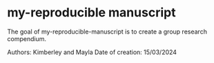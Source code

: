 # my-reproducible manuscript

<!-- badges: start -->
<!-- badges: end -->

The goal of my-reproducible-manuscript is to create a group research compendium.

Authors: Kimberley and Mayla
Date of creation: 15/03/2024
